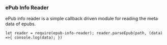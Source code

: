 ### ePub Info Reader

ePub info reader is a simple callback driven module for reading the meta data of epubs.

`
let reader = require(epub-info-reader);
reader.parseEpub(path, (data) =>{
    console.log(data);
})
`